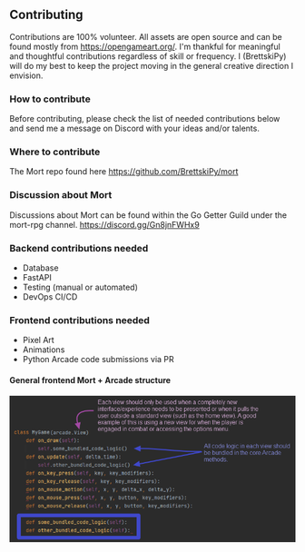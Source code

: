 ## Contributing
Contributions are 100% volunteer. All assets are open source and can be found mostly from 
https://opengameart.org/. I'm thankful for meaningful and thoughtful contributions regardless of skill or frequency. 
I (BrettskiPy) will do my best to keep the project moving in the general creative direction I envision.

### How to contribute
Before contributing, please check the list of needed contributions below and send me a message on Discord with your 
ideas and/or talents.

### Where to contribute
The Mort repo found here https://github.com/BrettskiPy/mort

### Discussion about Mort
Discussions about Mort can be found within the Go Getter Guild under the mort-rpg channel. https://discord.gg/Gn8jnFWHx9 

### Backend contributions needed
* Database
* FastAPI 
* Testing (manual or automated)
* DevOps CI/CD 

### Frontend contributions needed
* Pixel Art
* Animations 
* Python Arcade code submissions via PR

#### General frontend Mort + Arcade structure
![](src/assets/contribution_images/arcade_code_structure.png)